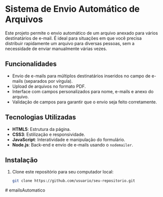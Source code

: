# Sistema de Envio Automático de Arquivos

Este projeto permite o envio automático de um arquivo anexado para vários destinatários de e-mail. É ideal para situações em que você precisa distribuir rapidamente um arquivo para diversas pessoas, sem a necessidade de enviar manualmente várias vezes.

## Funcionalidades

- Envio de e-mails para múltiplos destinatários inseridos no campo de e-mails (separados por vírgula).
- Upload de arquivos no formato PDF.
- Interface com campos personalizados para nome, e-mails e anexo do arquivo.
- Validação de campos para garantir que o envio seja feito corretamente.

## Tecnologias Utilizadas

- **HTML5**: Estrutura da página.
- **CSS3**: Estilização e responsividade.
- **JavaScript**: Interatividade e manipulação do formulário.
- **Node.js**: Back-end e envio de e-mails usando o `nodemailer`.

## Instalação

1. Clone este repositório para seu computador local:

   ```bash
   git clone https://github.com/usuario/seu-repositorio.git
#   e m a i l s A u t o m a t i c o  
 